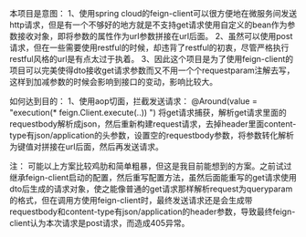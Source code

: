本项目是意图：
1、使用spring cloud的feign-client可以很方便地在微服务间发送http请求，但是有一个不够好的地方就是不支持get请求使用自定义的bean作为参数接收对象，即将参数的属性作为url参数拼接在url后面。
2、虽然可以使用post请求，但在一些需要使用restful的时候，却违背了restful的初衷，尽管严格执行restful风格的url是有点太过于执着。
3、因此这个项目是为了使用feign-client的项目可以完美使得dto接收get请求参数而又不用一个个requestparam注解去写，这样到加减参数的时候会影响到接口的变动，影响比较大。


如何达到目的：
1、使用aop切面，拦截发送请求：
@Around(value = "execution(* feign.Client.execute(..)) ")
将get请求捕获，解析get请求里面的requestbody解析成json，然后重新构建request请求，去掉header里面content-type有json/application的头参数，设置空的requestbody参数，将参数转化解析为键值对拼接在url后面，然后再发送请求。


注：
可能以上方案比较鸡肋和简单粗暴，但这是我目前能想到的方案。之前试过继承feign-client启动的配置，然后重写配置方法，虽然后面能重写的get请求使用dto后生成的请求对象，使之能像普通的get请求那样解析request为queryparam的格式，但在调用方使用feign-client时，最终发送请求还是会生成带requestbody和content-type有json/application的header参数，导致最终feign-client认为本次请求是post请求，而造成405异常。